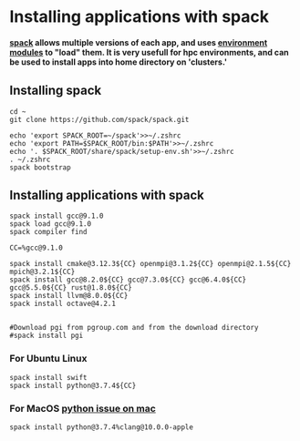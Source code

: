 # Installing applications with spack
#### [spack](https://spack.readthedocs.io/en/latest/) allows multiple versions of each app, and uses [environment modules](http://modules.sourceforge.net) to "load" them.  It is very usefull for hpc environments, and can be used to install apps into home directory on 'clusters.'



## Installing spack
```
cd ~
git clone https://github.com/spack/spack.git

echo 'export SPACK_ROOT=~/spack'>>~/.zshrc
echo 'export PATH=$SPACK_ROOT/bin:$PATH'>>~/.zshrc
echo '. $SPACK_ROOT/share/spack/setup-env.sh'>>~/.zshrc
. ~/.zshrc
spack bootstrap
```

## Installing applications with spack
```
spack install gcc@9.1.0 
spack load gcc@9.1.0
spack compiler find

CC=%gcc@9.1.0

spack install cmake@3.12.3${CC} openmpi@3.1.2${CC} openmpi@2.1.5${CC} mpich@3.2.1${CC}
spack install gcc@8.2.0${CC} gcc@7.3.0${CC} gcc@6.4.0${CC} gcc@5.5.0${CC} rust@1.8.0${CC}
spack install llvm@8.0.0${CC}
spack install octave@4.2.1


#Download pgi from pgroup.com and from the download directory
#spack install pgi
```

### For Ubuntu Linux
```
spack install swift
spack install python@3.7.4${CC} 
```

### For MacOS [python issue on mac](https://github.com/spack/spack/issues/2230)
```
spack install python@3.7.4%clang@10.0.0-apple
```





